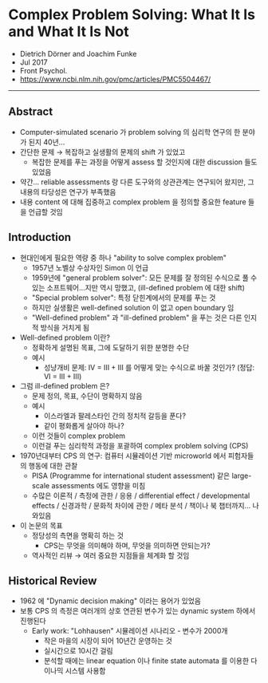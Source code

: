 # Complex Problem Solving: What It Is and What It Is Not

* Dietrich Dörner and Joachim Funke
* Jul 2017
* Front Psychol.
* https://www.ncbi.nlm.nih.gov/pmc/articles/PMC5504467/

---

## Abstract

* Computer-simulated scenario 가 problem solving 의 심리학 연구의 한 분야가 된지 40년...
* 간단한 문제 → 복잡하고 실생활의 문제의 shift 가 있었고
  * 복잡한 문제를 푸는 과정을 어떻게 assess 할 것인지에 대한 discussion 들도 있었음
* 약간... reliable assessments 랑 다른 도구와의 상관관계는 연구되어 왔지만, 그 내용의 타당성은 연구가 부족했음
* 내용 content 에 대해 집중하고 complex problem 을 정의할 중요한 feature 들을 언급할 것임

## Introduction

* 현대인에게 필요한 역량 중 하나 "ability to solve complex problem"
  * 1957년 노벨상 수상자인 Simon 이 언급
  * 1959년에 "general problem solver": 모든 문제를 잘 정의된 수식으로 풀 수 있는 소프트웨어...지만 역시 망했고, (ill-defined problem 에 대한 shift)
  * "Special problem solver": 특정 닫힌계에서의 문제를 푸는 것
  * 하지만 실생활은 well-defined solution 이 없고 open boundary 임
  * "Well-defined problem" 과 "ill-defined problem" 을 푸는 것은 다른 인지적 방식을 거치게 됨
* Well-defined problem 이란?
  * 정확하게 설명된 목표, 그에 도달하기 위한 분명한 수단
  * 예시
    * 성냥개비 문제: IV = III + III 를 어떻게 맞는 수식으로 바꿀 것인가? (정답: VI = III + III)
* 그럼 ill-defined problem 은?
  * 문제 정의, 목표, 수단이 명확하지 않음
  * 예시
    * 이스라엘과 팔레스타인 간의 정치적 갈등을 푼다?
    * 같이 평화롭게 살아야 하나?
  * 이런 것들이 complex problem
  * 이런걸 푸는 심리학적 과정을 포괄하여 complex problem solving (CPS)
* 1970년대부터 CPS 의 연구: 컴퓨터 시뮬레이션 기반 microworld 에서 피험자들의 행동에 대한 관찰
  * PISA (Programme for international student assessment) 같은 large-scale assessments 에도 영향을 미침
  * 수많은 이론적 / 측정에 관한 / 응용 / differential effect / developmental effects / 신경과학 / 문화적 차이에 관한 / 메타 분석 / 책이나 북 챕터까지... 나와있음
* 이 논문의 목표
  * 정당성의 측면을 명확히 하는 것
    * CPS는 무엇을 의미해야 하며, 무엇을 의미하면 안되는가?
  * 역사적인 리뷰 → 여러 중요한 지점들을 체계화 할 것임

## Historical Review

* 1962 에 "Dynamic decision making" 이라는 용어가 있었음
* 보통 CPS 의 측정은 여러개의 상호 연관된 변수가 있는 dynamic system 하에서 진행된다
  * Early work: "Lohhausen" 시뮬레이션 시나리오 - 변수가 2000개
    * 작은 마을의 시장이 되어 10년간 운영하는 것
    * 실시간으로 10시간 걸림
    * 분석할 때에는 linear equation 이나 finite state automata 를 이용한 다이나믹 시스템 사용함

